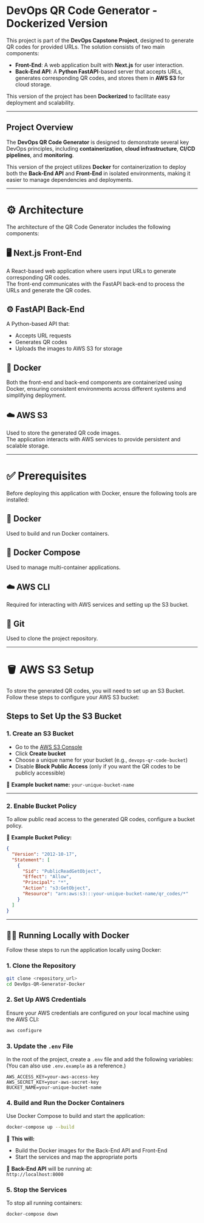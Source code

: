 # DevOps QR Code Generator - Dockerized Version

This project is part of the **DevOps Capstone Project**, designed to generate QR codes for provided URLs. The solution consists of two main components:

- **Front-End**: A web application built with **Next.js** for user interaction.
- **Back-End API**: A **Python FastAPI**-based server that accepts URLs, generates corresponding QR codes, and stores them in **AWS S3** for cloud storage.

This version of the project has been **Dockerized** to facilitate easy deployment and scalability.

---

## Project Overview

The **DevOps QR Code Generator** is designed to demonstrate several key DevOps principles, including **containerization**, **cloud infrastructure**, **CI/CD pipelines**, and **monitoring**.

This version of the project utilizes **Docker** for containerization to deploy both the **Back-End API** and **Front-End** in isolated environments, making it easier to manage dependencies and deployments.

---

# ⚙️ Architecture

The architecture of the QR Code Generator includes the following components:

## 🖥️ Next.js Front-End
A React-based web application where users input URLs to generate corresponding QR codes.  
The front-end communicates with the FastAPI back-end to process the URLs and generate the QR codes.

## ⚙️ FastAPI Back-End
A Python-based API that:
- Accepts URL requests
- Generates QR codes
- Uploads the images to AWS S3 for storage

## 🐳 Docker
Both the front-end and back-end components are containerized using Docker, ensuring consistent environments across different systems and simplifying deployment.

## ☁️ AWS S3
Used to store the generated QR code images.  
The application interacts with AWS services to provide persistent and scalable storage.

---

# ✅ Prerequisites

Before deploying this application with Docker, ensure the following tools are installed:

## 🐳 Docker
Used to build and run Docker containers.

## 🧩 Docker Compose
Used to manage multi-container applications.

## ☁️ AWS CLI
Required for interacting with AWS services and setting up the S3 bucket.

## 🔧 Git
Used to clone the project repository.

---

# 🪣 AWS S3 Setup

To store the generated QR codes, you will need to set up an S3 Bucket. Follow these steps to configure your AWS S3 bucket:

## Steps to Set Up the S3 Bucket

### 1. Create an S3 Bucket

- Go to the [AWS S3 Console](https://s3.console.aws.amazon.com/s3/)
- Click **Create bucket**
- Choose a unique name for your bucket (e.g., `devops-qr-code-bucket`)
- Disable **Block Public Access** (only if you want the QR codes to be publicly accessible)

📌 **Example bucket name:** `your-unique-bucket-name`

---

### 2. Enable Bucket Policy

To allow public read access to the generated QR codes, configure a bucket policy.

📄 **Example Bucket Policy:**

```json
{
  "Version": "2012-10-17",
  "Statement": [
    {
      "Sid": "PublicReadGetObject",
      "Effect": "Allow",
      "Principal": "*",
      "Action": "s3:GetObject",
      "Resource": "arn:aws:s3:::your-unique-bucket-name/qr_codes/*"
    }
  ]
}

```

---

## 🏃‍♂️ Running Locally with Docker

Follow these steps to run the application locally using Docker:

### 1. Clone the Repository

```bash
git clone <repository_url>
cd DevOps-QR-Generator-Docker
```

### 2. Set Up AWS Credentials

Ensure your AWS credentials are configured on your local machine using the AWS CLI:

```bash
aws configure
```

### 3. Update the `.env` File

In the root of the project, create a `.env` file and add the following variables:  
(You can also use `.env.example` as a reference.)

```env
AWS_ACCESS_KEY=your-aws-access-key
AWS_SECRET_KEY=your-aws-secret-key
BUCKET_NAME=your-unique-bucket-name
```

### 4. Build and Run the Docker Containers

Use Docker Compose to build and start the application:

```bash
docker-compose up --build
```

🔧 **This will:**

- Build the Docker images for the Back-End API and Front-End
- Start the services and map the appropriate ports

🚀 **Back-End API** will be running at:  
`http://localhost:8000`

### 5. Stop the Services

To stop all running containers:

```bash
docker-compose down
```